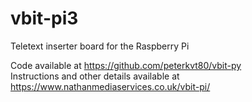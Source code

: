 # vbit-pi3
Teletext inserter board for the Raspberry Pi

Code available at https://github.com/peterkvt80/vbit-py<br>
Instructions and other details available at https://www.nathanmediaservices.co.uk/vbit-pi/
